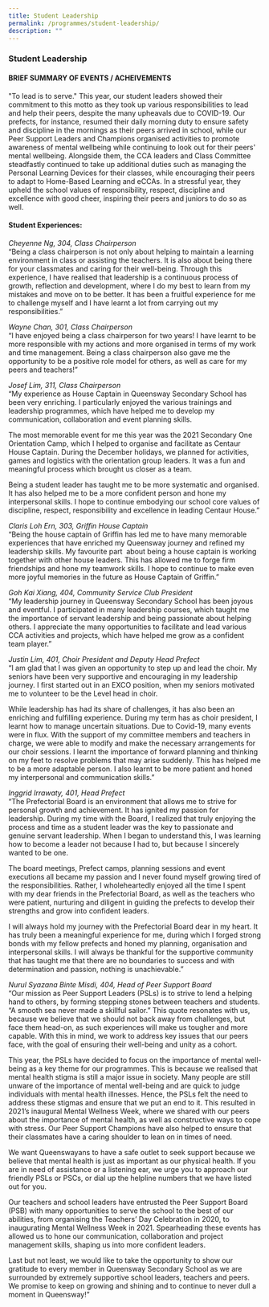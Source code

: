 ```yaml
---
title: Student Leadership
permalink: /programmes/student-leadership/
description: ""
---
```

### Student Leadership

#### BRIEF SUMMARY OF EVENTS / ACHEIVEMENTS

"To lead is to serve." This year, our student leaders showed their commitment to this motto as they took up various responsibilities to lead and help their peers, despite the many upheavals due to COVID-19. Our prefects, for instance, resumed their daily morning duty to ensure safety and discipline in the mornings as their peers arrived in school, while our Peer Support Leaders and Champions organised activities to promote awareness of mental wellbeing while continuing to look out for their peers' mental wellbeing. Alongside them, the CCA leaders and Class Committee steadfastly continued to take up additional duties such as managing the Personal Learning Devices for their classes, while encouraging their peers to adapt to Home-Based Learning and eCCAs. In a stressful year, they upheld the school values of responsibility, respect, discipline and excellence with good cheer, inspiring their peers and juniors to do so as well.  

  

  

#### Student Experiences:

_Cheyenne Ng, 304, Class Chairperson_<br>
“Being a class chairperson is not only about helping to maintain a learning environment in class or assisting the teachers. It is also about being there for your classmates and caring for their well-being. Through this experience, I have realised that leadership is a continuous process of growth, reflection and development, where I do my best to learn from my mistakes and move on to be better. It has been a fruitful experience for me to challenge myself and I have learnt a lot from carrying out my responsibilities.”

  

_Wayne Chan, 301, Class Chairperson_<br>
“I have enjoyed being a class chairperson for two years! I have learnt to be more responsible with my actions and more organised in terms of my work and time management. Being a class chairperson also gave me the opportunity to be a positive role model for others, as well as care for my peers and teachers!”

  

_Josef Lim, 311, Class Chairperson_<br>
“My experience as House Captain in Queensway Secondary School has been very enriching. I particularly enjoyed the various trainings and leadership programmes, which have helped me to develop my communication, collaboration and event planning skills.

The most memorable event for me this year was the 2021 Secondary One Orientation Camp, which I helped to organise and facilitate as Centaur House Captain. During the December holidays, we planned for activities, games and logistics with the orientation group leaders. It was a fun and meaningful process which brought us closer as a team.

Being a student leader has taught me to be more systematic and organised. It has also helped me to be a more confident person and hone my interpersonal skills. I hope to continue embodying our school core values of discipline, respect, responsibility and excellence in leading Centaur House.”

  

_Claris Loh Ern, 303, Griffin House Captain_<br>
“Being the house captain of Griffin has led me to have many memorable experiences that have enriched my Queensway journey and refined my leadership skills. My favourite part  about being a house captain is working together with other house leaders. This has allowed me to forge firm friendships and hone my teamwork skills. I hope to continue to make even more joyful memories in the future as House Captain of Griffin.”

  

_Goh Kai Xiang, 404, Community Service Club President_<br>
“My leadership journey in Queensway Secondary School has been joyous and eventful. I participated in many leadership courses, which taught me the importance of servant leadership and being passionate about helping others. I appreciate the many opportunities to facilitate and lead various CCA activities and projects, which have helped me grow as a confident team player.”

  

_Justin Lim, 401, Choir President and Deputy Head Prefect_<br>
“I am glad that I was given an opportunity to step up and lead the choir. My seniors have been very supportive and encouraging in my leadership journey. I first started out in an EXCO position, when my seniors motivated me to volunteer to be the Level head in choir.

While leadership has had its share of challenges, it has also been an enriching and fulfilling experience. During my term has as choir president, I learnt how to manage uncertain situations. Due to Covid-19, many events were in flux. With the support of my committee members and teachers in charge, we were able to modify and make the necessary arrangements for our choir sessions. I learnt the importance of forward planning and thinking on my feet to resolve problems that may arise suddenly. This has helped me to be a more adaptable person. I also learnt to be more patient and honed my interpersonal and communication skills.” 

  

_Inggrid Irrawaty, 401, Head Prefect_<br>
“The Prefectorial Board is an environment that allows me to strive for personal growth and achievement. It has ignited my passion for leadership. During my time with the Board, I realized that truly enjoying the process and time as a student leader was the key to passionate and genuine servant leadership. When I began to understand this, I was learning how to become a leader not because I had to, but because I sincerely wanted to be one.

The board meetings, Prefect camps, planning sessions and event executions all became my passion and I never found myself growing tired of the responsibilities. Rather, I wholeheartedly enjoyed all the time I spent with my dear friends in the Prefectorial Board, as well as the teachers who were patient, nurturing and diligent in guiding the prefects to develop their strengths and grow into confident leaders.

I will always hold my journey with the Prefectorial Board dear in my heart. It has truly been a meaningful experience for me, during which I forged strong bonds with my fellow prefects and honed my planning, organisation and interpersonal skills. I will always be thankful for the supportive community that has taught me that there are no boundaries to success and with determination and passion, nothing is unachievable.”

  

_Nurul Syazana Binte Misdi, 404, Head of Peer Support Board_<br>
“Our mission as Peer Support Leaders (PSLs) is to strive to lend a helping hand to others, by forming stepping stones between teachers and students. “A smooth sea never made a skillful sailor.” This quote resonates with us, because we believe that we should not back away from challenges, but face them head-on, as such experiences will make us tougher and more capable. With this in mind, we work to address key issues that our peers face, with the goal of ensuring their well-being and unity as a cohort.

This year, the PSLs have decided to focus on the importance of mental well-being as a key theme for our programmes. This is because we realised that mental health stigma is still a major issue in society. Many people are still unware of the importance of mental well-being and are quick to judge individuals with mental health illnesses. Hence, the PSLs felt the need to address these stigmas and ensure that we put an end to it. This resulted in 2021’s inaugural Mental Wellness Week, where we shared with our peers about the importance of mental health, as well as constructive ways to cope with stress. Our Peer Support Champions have also helped to ensure that their classmates have a caring shoulder to lean on in times of need.

We want Queenswayans to have a safe outlet to seek support because we believe that mental health is just as important as our physical health. If you are in need of assistance or a listening ear, we urge you to approach our friendly PSLs or PSCs, or dial up the helpline numbers that we have listed out for you.

Our teachers and school leaders have entrusted the Peer Support Board (PSB) with many opportunities to serve the school to the best of our abilities, from organising the Teachers’ Day Celebration in 2020, to inaugurating Mental Wellness Week in 2021. Spearheading these events has allowed us to hone our communication, collaboration and project management skills, shaping us into more confident leaders.

Last but not least, we would like to take the opportunity to show our gratitude to every member in Queensway Secondary School as we are surrounded by extremely supportive school leaders, teachers and peers. We promise to keep on growing and shining and to continue to never dull a moment in Queensway!”
